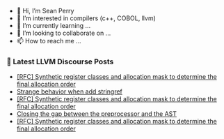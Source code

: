 - 👋 Hi, I’m Sean Perry
- 👀 I’m interested in compilers (c++, COBOL, llvm)
- 🌱 I’m currently learning ...
- 💞️ I’m looking to collaborate on ...
- 📫 How to reach me ...

<!---
s66perry/s66perry is a ✨ special ✨ repository because its `README.md` (this file) appears on your GitHub profile.
You can click the Preview link to take a look at your changes.
--->
### 📕 Latest LLVM Discourse Posts

<!-- DISCOURSE-LLVM:START -->
- [[RFC] Synthetic register classes and allocation mask to determine the final allocation order](https://discourse.llvm.org/t/rfc-synthetic-register-classes-and-allocation-mask-to-determine-the-final-allocation-order/77853#post_3)
- [Strange behavior when add stringref](https://discourse.llvm.org/t/strange-behavior-when-add-stringref/77837#post_3)
- [[RFC] Synthetic register classes and allocation mask to determine the final allocation order](https://discourse.llvm.org/t/rfc-synthetic-register-classes-and-allocation-mask-to-determine-the-final-allocation-order/77853#post_2)
- [Closing the gap between the preprocessor and the AST](https://discourse.llvm.org/t/closing-the-gap-between-the-preprocessor-and-the-ast/6254#post_17)
- [[RFC] Synthetic register classes and allocation mask to determine the final allocation order](https://discourse.llvm.org/t/rfc-synthetic-register-classes-and-allocation-mask-to-determine-the-final-allocation-order/77853#post_1)
<!-- DISCOURSE-LLVM:END -->
